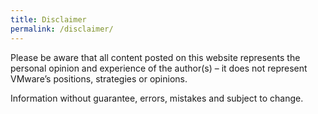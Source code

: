 ```yaml
---
title: Disclaimer
permalink: /disclaimer/
---
```


Please be aware that all content posted on this website represents  the personal opinion and experience of the author(s) – it does not represent VMware’s positions, strategies or opinions.

Information without guarantee, errors, mistakes and subject to change.
